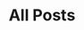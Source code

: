 ---
layout: post-index
title: All Posts
excerpt: "Article"
image:
  feature: nature-background.jpg
  credit: WeGraphics
  creditlink: http://wegraphics.net/downloads/free-ultimate-blurred-background-pack/
---